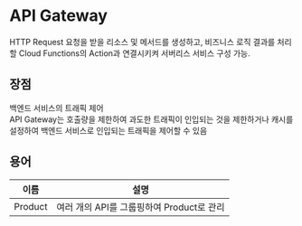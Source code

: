 # API Gateway
HTTP Request 요청을 받을 리소스 및 메서드를 생성하고, 비즈니스 로직 결과를 처리할 Cloud Functions의 Action과 연결시키켜 서버리스 서비스 구성 가능.

## 장점
백엔드 서비스의 트래픽 제어  
API Gateway는 호출량을 제한하여 과도한 트래픽이 인입되는 것을 제한하거나 캐시를 설정하여 백엔드 서비스로 인입되는 트래픽을 제어할 수 있음

## 용어
|이름|설명|
|---|---|
|Product|여러 개의 API를 그룹핑하여 Product로 관리|
